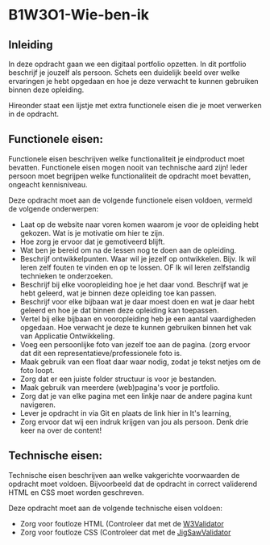 # B1W3O1-Wie-ben-ik

## Inleiding

In deze opdracht gaan we een digitaal portfolio opzetten. In dit portfolio beschrijf je jouzelf als persoon. Schets een duidelijk beeld over welke ervaringen je hebt opgedaan en hoe je deze verwacht te kunnen gebruiken binnen deze opleiding. 

Hireonder staat een lijstje met extra functionele eisen die je moet verwerken in de opdracht. 

## Functionele eisen:
Functionele eisen beschrijven welke functionaliteit je eindproduct moet bevatten. Functionele eisen mogen nooit van technische aard zijn! Ieder persoon moet begrijpen welke functionaliteit de opdracht moet bevatten, ongeacht kennisniveau.

Deze opdracht moet aan de volgende functionele eisen voldoen, vermeld de volgende onderwerpen: 

- Laat op de website naar voren komen waarom je voor de opleiding hebt gekozen. Wat is je motivatie om hier te zijn. 
- Hoe zorg je ervoor dat je gemotiveerd blijft. 
- Wat ben je bereid om na de lessen nog te doen aan de opleiding. 
- Beschrijf ontwikkelpunten. Waar wil je jezelf op ontwikkelen. Bijv. Ik wil leren zelf fouten te vinden en op te lossen. OF Ik wil leren zelfstandig technieken te onderzoeken. 
- Beschrijf bij elke vooropleiding hoe je het daar vond. Beschrijf wat je hebt geleerd, wat je binnen deze opleiding toe kan passen.
- Beschrijf voor elke bijbaan wat je daar moest doen en wat je daar hebt geleerd en hoe je dat binnen deze opleiding kan toepassen. 
- Vertel bij elke bijbaan en vooropleiding heb je een aantal vaardigheden opgedaan. Hoe verwacht je deze te kunnen gebruiken binnen het vak van Applicatie Ontwikkeling. 
- Voeg een persoonlijke foto van jezelf toe aan de pagina. (zorg ervoor dat dit een representatieve/professionele foto is.
- Maak gebruik van een float daar waar nodig, zodat je tekst netjes om de foto loopt.
- Zorg dat er een juiste folder structuur is voor je bestanden.
- Maak gebruik van meerdere (web)pagina's voor je portfolio.
- Zorg dat je van elke pagina met een linkje naar de andere pagina kunt navigeren.
- Lever je opdracht in via Git en plaats de link hier in It's learning,
- Zorg ervoor dat wij een indruk krijgen van jou als persoon. Denk drie keer na over de content!

## Technische eisen:
Technische eisen beschrijven aan welke vakgerichte voorwaarden de opdracht moet voldoen. Bijvoorbeeld dat de opdracht in correct validerend HTML en CSS moet worden geschreven.

Deze opdracht moet aan de volgende technische eisen voldoen:

- Zorg voor foutloze HTML (Controleer dat met de [W3Validator](http://validator.w3.org/)
- Zorg voor foutloze CSS (Controleer dat met de [JigSawValidator](https://jigsaw.w3.org/css-validator/)
